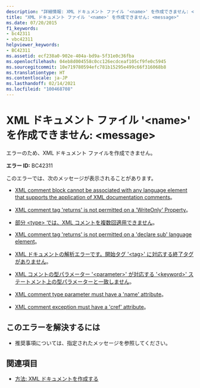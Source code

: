 ```yaml
---
description: "詳細情報: XML ドキュメント ファイル '<name>' を作成できません: <message>"
title: "XML ドキュメント ファイル '<name>' を作成できません: <message>"
ms.date: 07/20/2015
f1_keywords:
- bc42311
- vbc42311
helpviewer_keywords:
- BC42311
ms.assetid: ecf238a0-902e-404a-bd9a-5f31e0c36fba
ms.openlocfilehash: 04eb8d004558c0cc126ecdceaf105cf9fe0c5945
ms.sourcegitcommit: 10e719780594efc781b15295e499c66f316068b8
ms.translationtype: HT
ms.contentlocale: ja-JP
ms.lasthandoff: 02/14/2021
ms.locfileid: "100468708"
---
```

# <a name="unable-to-create-xml-documentation-file-name-message"></a>XML ドキュメント ファイル '\<name>' を作成できません: \<message>

エラーのため、XML ドキュメント ファイルを作成できません。  
  
 **エラー ID:** BC42311  
  
 このエラーでは、次のメッセージが表示されることがあります。  
  
- [XML comment block cannot be associated with any language element that supports the application of XML documentation comments](bc42312.md)。  
  
- [XML comment tag 'returns' is not permitted on a 'WriteOnly' Property](bc42313.md)。  
  
- [部分 \<type> では、XML コメントを複数回適用できません](bc42314.md)。  
  
- [XML comment tag 'returns' is not permitted on a 'declare sub' language element](bc42315.md)。  
  
- [XML ドキュメントの解析エラーです。開始タグ '\<tag>' に対応する終了タグがありません](bc42316.md)。  
  
- [XML コメントの型パラメーター '\<parameter>' が対応する '\<keyword>' ステートメント上の型パラメーターと一致しません](bc42317.md)。  
  
- [XML comment type parameter must have a 'name' attribute](bc42318.md)。  
  
- [XML comment exception must have a 'cref' attribute](../language-reference/error-messages/xml-comment-exception-must-have-a-cref-attribute.md)。  
  
## <a name="to-correct-this-error"></a>このエラーを解決するには  
  
- 推奨事項については、指定されたメッセージを参照してください。  
  
## <a name="see-also"></a>関連項目

- [方法: XML ドキュメントを作成する](../programming-guide/program-structure/how-to-create-xml-documentation.md)
